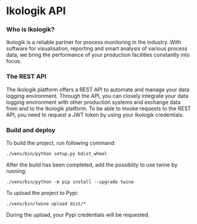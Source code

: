 # Ikologik API

### Who is Ikologik?
Ikologik is a reliable partner for process monitoring in the industry. With software for visualisation, 
reporting and smart analysis of various process data, we bring the performance of your production 
facilities constantly into focus.

### The REST API
The Ikologik platform offers a REST API to automate and manage your data logging environment. 
Through the API, you can closely integrate your data logging environment with other production 
systems and exchange data from and to the Ikologik platform. To be able to invoke requests to 
the REST API, you need to request a JWT token by using your Ikologik credentials.

### Build and deploy
To build the project, run following command:

`./venv/bin/python setup.py bdist_wheel`

After the build has been completed, add the possiblity to use twine by running:

`./venv/bin/python -m pip install --upgrade twine`

To upload the project to Pypi:

`./venv/bin/twine upload dist/*`

During the upload, your Pypi credentials will be requested.